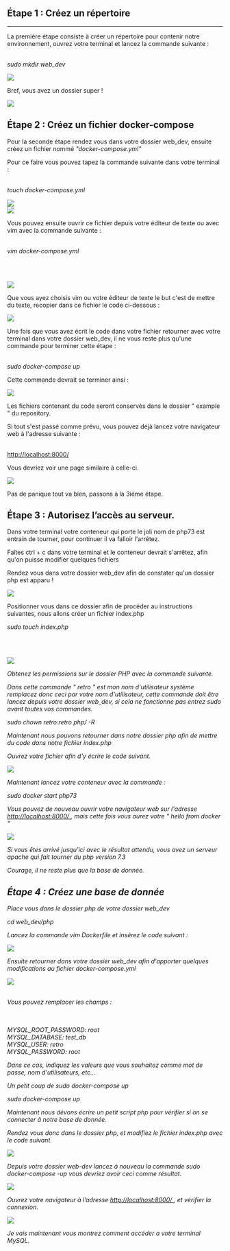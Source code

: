 <h2> Étape 1 : Créez un répertoire </h2>
<hr>

<p> La première étape consiste à créer un répertoire pour contenir notre environnement, ouvrez votre terminal et lancez la commande suivante : <br><br>

<em> sudo mkdir web_dev </em>

<img src="1.png">


<p> Bref, vous avez un dossier super ! </p>

<img src="2.png">

<h2> Étape 2 : Créez un fichier docker-compose </h2>

<p> Pour la seconde étape rendez vous dans votre dossier web_dev, ensuite créez un fichier nommé <em>"docker-compose.yml"</em>

<p> Pour ce faire vous pouvez tapez la commande suivante dans votre terminal : <br><br>

<em>touch docker-compose.yml</em>

<img src="3.png">
<br>
<img src="4.png">

<p> Vous pouvez ensuite ouvrir ce fichier depuis votre éditeur de texte ou avec vim avec la commande suivante : <br><br>

<em> vim docker-compose.yml </em>

 <br><br>

<img src="5.png">

<p> Que vous ayez choisis vim ou votre éditeur de texte le but c'est de mettre du texte, recopier dans ce fichier le code ci-dessous : </p>

<img src="6.png">   



<p> Une fois que vous avez écrit le code dans votre fichier retourner avec votre terminal dans votre dossier web_dev, il ne vous reste plus qu'une commande pour terminer cette étape : <br><br>

<em> sudo docker-compose up </em>

<p> Cette commande devrait se terminer ainsi : </p>

<img src="7.png">

<p> Les fichiers contenant du code seront conservés dans le dossier " example " du repository. </p>

<p> Si tout s'est passé comme prévu, vous pouvez déjà lancez votre navigateur web à l'adresse suivante : <br><br>

<a href="http://localhost:8000/">http://localhost:8000/ </a>

<p> Vous devriez voir une page similaire à celle-ci. </p>

<img src="8.png">

<p> Pas de panique tout va bien, passons à la 3iéme étape. </p>

<h2>Étape 3 : Autorisez l’accès au serveur.</h2>

<p> Dans votre terminal votre conteneur qui porte le joli nom de php73 est entrain de tourner, pour continuer il va falloir l'arrêtez. </p>

<p> Faîtes ctrl + c dans votre terminal et le conteneur devrait s'arrêtez, afin qu'on puisse modifier quelques fichiers </p>

<p> Rendez vous dans votre dossier web_dev afin de constater qu'un dossier php est apparu ! </p>

<img src="9.png">

<p> Positionner vous dans ce dossier afin de procéder au instructions suivantes, nous allons créer un fichier index.php </p>

<em> sudo touch index.php <em>

<br><br>

<img src="10.png">

<p>Obtenez les permissions sur le dossier PHP avec la commande suivante.</p>

<p> Dans cette commande <em> " retro " </em> est mon nom d'utilisateur système remplacez donc ceci par votre nom d'utilisateur, cette commande doit être lancez depuis votre dossier web_dev, si cela ne fonctionne pas entrez sudo avant toutes vos commandes.</p>

<em> sudo chown retro:retro php/ -R </em>

<p> Maintenant nous pouvons retourner dans notre dossier php afin de mettre du code dans notre fichier index.php </p>

<p> Ouvrez votre fichier afin d'y écrire le code suivant. </p>

<img src="11.png">

<p> Maintenant lancez votre conteneur avec la commande : </p>

<em> sudo docker start php73 </em> 

<p> Vous pouvez de nouveau ouvrir votre navigateur web sur l'adresse <a href="http://localhost:8000/">http://localhost:8000/ </a>, mais cette fois vous aurez votre " hello from docker " </p>

<img src="12.png">


<p> Si vous êtes arrivé jusqu'ici avec le résultat attendu, vous avez un serveur apache qui fait tourner du php version 7.3 </p>

<p>Courage, il ne reste plus que la base de donnée. </p>

<h2> Étape 4 : Créez une base de donnée </h2>

<p>Place vous dans le dossier php de votre dossier web_dev </p>

<em> cd web_dev/php </em>

<p> Lancez la commande vim Dockerfile et insérez le code suivant : <p>

<img src="13.png">

<p> Ensuite retourner dans votre dossier web_dev afin d'apporter quelques modifications au fichier docker-compose.yml </p>

<img src="15.png">
<br><br>


<p> Vous pouvez remplacer les champs : </p>
      <br><br>MYSQL_ROOT_PASSWORD: root
      <br>MYSQL_DATABASE: test_db
      <br>MYSQL_USER: retro
      <br>MYSQL_PASSWORD: root<br>

<p> Dans ce cas, indiquez les valeurs que vous souhaitez comme mot de passe, nom d'utilisateurs, etc... </p>

<p> Un petit coup de sudo docker-compose up </p>

<em> sudo docker-compose up </em>

<p> Maintenant nous dévons écrire un petit script php pour vérifier si on se connecter à notre base de donnée. </p>

<p> Rendez vous donc dans le dossier php, et modifiez le fichier index.php avec le code suivant. </p>

<img  src="16.png">

<p> Depuis votre dossier web-dev lancez à nouveau la commande sudo docker-compose -up vous devriez avoir ceci comme résultat.</p>


<img  src="17.png">

<p>Ouvrez votre navigateur à l’adresse  <a href="http://localhost:8000/">http://localhost:8000/ </a>, et vérifier la connexion.</p>

<img src="18.png">

<p> Je vais maintenant vous montrez comment accéder a votre terminal MySQL. </p>

